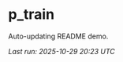 # p_train

Auto-updating README demo.

<!--START_SECTION:status-->
_Last run: 2025-10-29 20:23 UTC_
<!--END_SECTION:status-->





















































































































































































































































































































































































































































































































































































































































































































































































































































































































































































































































































































































































































































































































































































































































































































































































































































